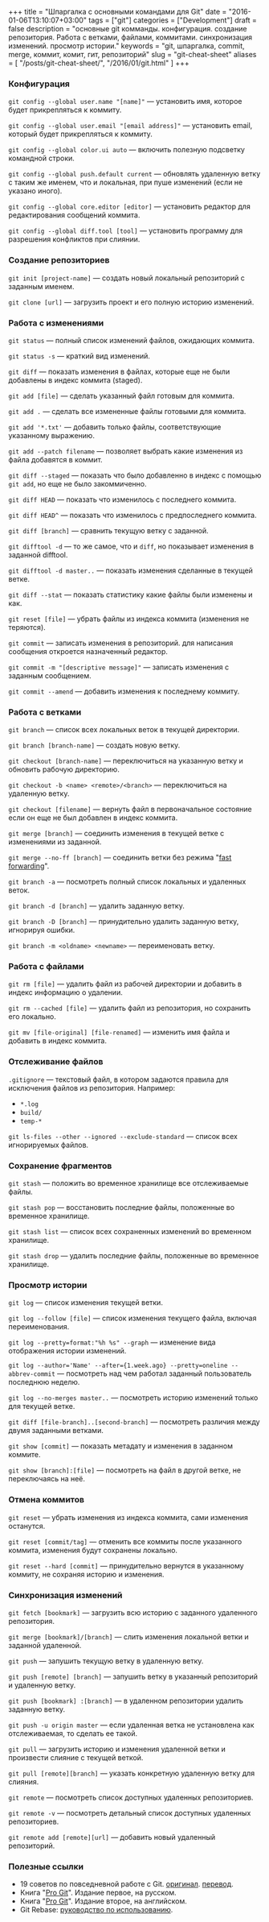 +++
title = "Шпаргалка с основными командами для Git"
date = "2016-01-06T13:10:07+03:00"
tags = ["git"]
categories = ["Development"]
draft = false
description = "основные git комманды. конфигурация. создание репозитория. Работа с ветками, файлами, коммитами. синхронизация изменений. просмотр истории."
keywords = "git, шпаргалка, commit, merge, коммит, комит, гит, репозиторий"
slug = "git-cheat-sheet"
aliases = [
    "/posts/git-cheat-sheet/",
    "/2016/01/git.html"
]
+++

### Конфигурация
`git config --global user.name "[name]"` — установить имя, которое будет прикрепляться к коммиту.

`git config --global user.email "[email address]"` — установить email, который будет прикрепляться к коммиту.

`git config --global color.ui auto` — включить полезную подсветку командной строки.

`git config --global push.default current` — обновлять удаленную ветку с таким же именем, что и локальная, при пуше изменений (если не указано иного).

`git config --global core.editor [editor]` — установить редактор для редактирования сообщений коммита.

`git config --global diff.tool [tool]` — установить программу для разрешения конфликтов при слиянии.

### Создание репозиториев
`git init [project-name]` — создать новый локальный репозиторий с заданным именем.

`git clone [url]` — загрузить проект и его полную историю изменений.

### Работа с изменениями
`git status` — полный список изменений файлов, ожидающих коммита.

`git status -s` — краткий вид изменений.

`git diff` — показать изменения в файлах, которые еще не были добавлены в индекс коммита (staged).

`git add [file]` — сделать указанный файл готовым для коммита.

`git add .` — сделать все измененные файлы готовыми для коммита.

`git add '*.txt'` — добавить только файлы, соответствующие указанному выражению.

`git add --patch filename` — позволяет выбрать какие изменения из файла добавятся в коммит.

`git diff --staged` — показать что было добавленно в индекс с помощью `git add`, но еще не было закоммиченно.

`git diff HEAD` — показать что изменилось с последнего коммита.

`git diff HEAD^` — показать что изменилось с предпоследнего коммита.

`git diff [branch]` — сравнить текущую ветку с заданной.

`git difftool -d` — то же самое, что и `diff`, но показывает изменения в заданной difftool.

`git difftool -d master..` — показать изменения сделанные в текущей ветке.

`git diff --stat` — показать статистику какие файлы были изменены и как.

`git reset [file]` — убрать файлы из индекса коммита (изменения не теряются).

`git commit` — записать изменения в репозиторий. для написания сообщения откроется назначенный редактор.

`git commit -m "[descriptive message]"` — записать изменения с заданным сообщением.

`git commit --amend` — добавить изменения к последнему коммиту.

### Работа с ветками
`git branch` — список всех локальных веток в текущей директории.

`git branch [branch-name]` — создать новую ветку.

`git checkout [branch-name]` — переключиться на указанную ветку и обновить рабочую директорию.

`git checkout -b <name> <remote>/<branch>` — переключиться на удаленную ветку.

`git checkout [filename]` — вернуть файл в первоначальное состояние если он еще не был добавлен в индекс коммита.

`git merge [branch]` — соединить изменения в текущей ветке с изменениями из заданной.

`git merge --no-ff [branch]` — соединить ветки без режима "[fast forwarding](http://zencoder.ru/git/fast-forward-git)".

`git branch -a` — посмотреть полный список локальных и удаленных веток.

`git branch -d [branch]` — удалить заданную ветку.

`git branch -D [branch]` — принудительно удалить заданную ветку, игнорируя ошибки.

`git branch -m <oldname> <newname>` — переименовать ветку.

### Работа с файлами
`git rm [file]` — удалить файл из рабочей директории и добавить в индекс информацию о удалении.

`git rm --cached [file]` — удалить файл из репозитория, но сохранить его локально.

`git mv [file-original] [file-renamed]` — изменить имя файла и добавить в индекс коммита.

### Отслеживание файлов
`.gitignore` — текстовый файл, в котором задаются правила для исключения файлов из репозитория. Например:

- `*.log`
- `build/`
- `temp-*`

`git ls-files --other --ignored --exclude-standard` — список всех игнорируемых файлов.

### Сохранение фрагментов
`git stash` — положить во временное хранилище все отслеживаемые файлы.

`git stash pop` — восстановить последние файлы, положенные во временное хранилище.

`git stash list` — список всех сохраненных изменений во временном хранилище.

`git stash drop` — удалить последние файлы, положенные во временное хранилище.

### Просмотр истории
`git log` — список изменения текущей ветки.

`git log --follow [file]` — список изменения текущего файла, включая переименования.

`git log --pretty=format:"%h %s" --graph` — изменение вида отображения истории изменений.

`git log --author='Name' --after={1.week.ago} --pretty=oneline --abbrev-commit` — посмотреть над чем работал заданный пользователь последнюю неделю.

`git log --no-merges master..` — посмотреть историю изменений только для текущей ветке.

`git diff [file-branch]..[second-branch]` — посмотреть различия между двумя заданными ветками.

`git show [commit]` — показать метадату и изменения в заданном коммите.

`git show [branch]:[file]` — посмотреть на файл в другой ветке, не переключаясь на неё.

### Отмена коммитов
`git reset` — убрать изменения из индекса коммита, сами изменения останутся.

`git reset [commit/tag]` — отменить все коммиты после указанного коммита, изменения будут сохранены локально.

`git reset --hard [commit]` — принудительно вернутся в указанному коммиту, не сохраняя историю и изменения.

### Синхронизация изменений
`git fetch [bookmark]` — загрузить всю историю с заданного удаленного репозитория.

`git merge [bookmark]/[branch]` — слить изменения локальной ветки и заданной удаленной.

`git push` — запушить текущую ветку в удаленную ветку.

`git push [remote] [branch]` — запушить ветку в указанный репозиторий и удаленную ветку.

`git push [bookmark] :[branch]` — в удаленном репозитории удалить заданную ветку.

`git push -u origin master` — если удаленная ветка не установлена как отслеживаемая, то сделать ее такой.

`git pull` — загрузить историю и изменения удаленной ветки и произвести слияние с текущей веткой.

`git pull [remote][branch]` — указать конкретную удаленную ветку для слияния.

`git remote` — посмотреть список доступных удаленных репозиториев.

`git remote -v` — посмотреть детальный список доступных удаленных репозиториев.

`git remote add [remote][url]` — добавить новый удаленный репозиторий.

### Полезные ссылки
- 19 советов по повседневной работе с Git. [оригинал](http://www.alexkras.com/19-git-tips-for-everyday-use/). [перевод](http://habrahabr.ru/company/mailru/blog/267595/).
- Книга "[Pro Git](http://git-scm.com/book/ru/v1)". Издание первое, на русском.
- Книга "[Pro Git](http://git-scm.com/book/en/v2)". Издание второе, на английском.
- Git Rebase: [руководство по использованию](http://habrahabr.ru/post/161009/).
